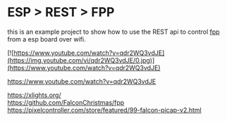# ESP > REST > FPP

this is an example project to show how to use the REST api to control <a href=https://github.com/FalconChristmas/fpp>fpp</a> from a esp board over wifi.

[![https://www.youtube.com/watch?v=qdr2WQ3vdJE](https://img.youtube.com/vi/qdr2WQ3vdJE/0.jpg)](https://www.youtube.com/watch?v=qdr2WQ3vdJE)

https://www.youtube.com/watch?v=qdr2WQ3vdJE<br>


https://xlights.org/<br>
https://github.com/FalconChristmas/fpp<br>
https://pixelcontroller.com/store/featured/99-falcon-picap-v2.html<br>
